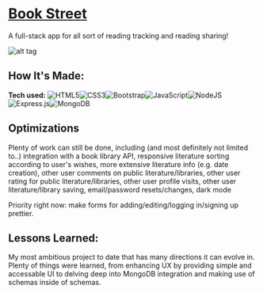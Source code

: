 # [Book Street](https://bookstreet.up.railway.app/)
A full-stack app for all sort of reading tracking and reading sharing!

![alt tag](https://github.com/Hopeah/Project0/blob/main/public/images/BookStreet.gif)

## How It's Made:

**Tech used:** ![HTML5](https://img.shields.io/badge/html5-%23E34F26.svg?style=for-the-badge&logo=html5&logoColor=white)![CSS3](https://img.shields.io/badge/css3-%231572B6.svg?style=for-the-badge&logo=css3&logoColor=white)![Bootstrap](https://img.shields.io/badge/bootstrap-%23563D7C.svg?style=for-the-badge&logo=bootstrap&logoColor=white)![JavaScript](https://img.shields.io/badge/javascript-%23323330.svg?style=for-the-badge&logo=javascript&logoColor=%23F7DF1E)![NodeJS](https://img.shields.io/badge/node.js-6DA55F?style=for-the-badge&logo=node.js&logoColor=white)![Express.js](https://img.shields.io/badge/express.js-%23404d59.svg?style=for-the-badge&logo=express&logoColor=%2361DAFB)![MongoDB](https://img.shields.io/badge/MongoDB-%234ea94b.svg?style=for-the-badge&logo=mongodb&logoColor=white)

## Optimizations

Plenty of work can still be done, including (and most definitely not limited to..) integration with a book library API, responsive literature sorting according to user's wishes, more extensive literature info (e.g. date creation), other user comments on public literature/libraries, other user rating for public literature/libraries, other user profile visits, other user literature/library saving, email/password resets/changes, dark mode 

Priority right now: make forms for adding/editing/logging in/signing up prettier.

## Lessons Learned:

My most ambitious project to date that has many directions it can evolve in. Plenty of things were learned, from enhancing UX by providing simple and accessable UI to delving deep into MongoDB integration and making use of schemas inside of schemas.
